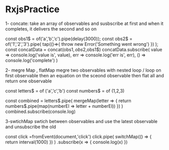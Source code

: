 # RxjsPractice

 
1- concate:
take an array of observables and susbscribe at first and when it completes, it delivers the second and so on

const obs1$ = of('a','b','c').pipe(delay(3000));
    const obs2$ = of('1','2','3').pipe(
      tap(()=>{
        throw new Error('Something went wrong')
      })
    );
    const concatData = concat(obs1$,obs2$,obs1$)
  concatData.subscribe(
    value => console.log('value is', value),
    err => console.log('err is', err),
    () => console.log('complete')
  )


  2- megre Map , flatMap
  megre two observables with nested loop / loop on first observable then an equation on the sceond observable then flat all and return one observable 
 
const letters$ = of ('a','c','b')
const numbers$ = of (1,2,3)

const combined = letters$.pipe(
  mergeMap(letter => {
    return  numbers$.pipe(map(numberEl => letter + numberEl))
  })
)
combined.subscribe(console.log)

3-swtichMap 
swtich between observables and use the latest observable and unsubscribe the old
 
  const click =fromEvent(document,'click')
  click.pipe(
   switchMap(() => {
     return interval(1000)
    })
  )
  .subscribe(x  => {
   console.log(x)
  })